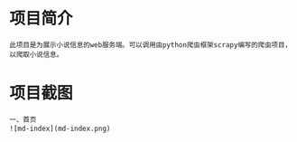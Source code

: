 # 项目简介
    此项目是为展示小说信息的web服务端。可以调用由python爬虫框架scrapy编写的爬虫项目，以爬取小说信息。
    
# 项目截图
    一、首页
    ![md-index](md-index.png)
    

